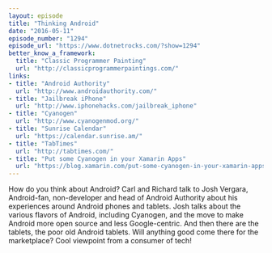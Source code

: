 ```yaml
---
layout: episode
title: "Thinking Android"
date: "2016-05-11"
episode_number: "1294"
episode_url: "https://www.dotnetrocks.com/?show=1294"
better_know_a_framework:
  title: "Classic Programmer Painting"
  url: "http://classicprogrammerpaintings.com/"
links:
- title: "Android Authority"
  url: "http://www.androidauthority.com/"
- title: "Jailbreak iPhone"
  url: "http://www.iphonehacks.com/jailbreak_iphone"
- title: "Cyanogen"
  url: "http://www.cyanogenmod.org/"
- title: "Sunrise Calendar"
  url: "https://calendar.sunrise.am/"
- title: "TabTimes"
  url: "http://tabtimes.com/"
- title: "Put some Cyanogen in your Xamarin Apps"
  url: "https://blog.xamarin.com/put-some-cyanogen-in-your-xamarin-apps/"
---
```


How do you think about Android? Carl and Richard talk to Josh Vergara, Android-fan, non-developer and head of Android Authority about his experiences around Android phones and tablets. Josh talks about the various flavors of Android, including Cyanogen, and the move to make Android more open source and less Google-centric. And then there are the tablets, the poor old Android tablets. Will anything good come there for the marketplace? Cool viewpoint from a consumer of tech!
